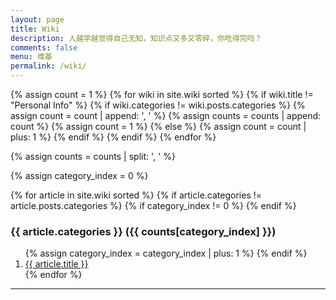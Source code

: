 ```yaml
---
layout: page
title: Wiki
description: 人越学越觉得自己无知，知识点又多又零碎，你吃得完吗？
comments: false
menu: 维基
permalink: /wiki/
---
```


<section class="container posts-content">
  <!-- 计算每个分类中文章的数量 -->
  {% assign count = 1 %}
  {% for wiki in site.wiki sorted %}
    {% if wiki.title != "Personal Info" %}
      {% if wiki.categories != wiki.posts.categories %}
        {% assign count = count | append: ', ' %}
        {% assign counts = counts | append: count %}
        {% assign count = 1 %}
      {% else %}
        {% assign count = count | plus: 1 %}
      {% endif %}
    {% endif %}
  {% endfor %}

  <!-- 生成分类数组 -->
  {% assign counts = counts | split: ', ' %}
  <!-- 分类数组下标 -->
  {% assign category_index = 0 %}

  {% for article in site.wiki sorted %}
    <!-- 若该文章类别与上一文章类别不同 -->
    {% if article.categories != article.posts.categories %}
      <!-- 如果不是第一个类别，则划分区分标志 -->
      {% if category_index != 0 %}
        </ol>
      {% endif %}
      <h3>{{ article.categories }} ({{ counts[category_index] }})</h3>
      <ol class="posts-list">
      {% assign category_index = category_index | plus: 1 %}
    {% endif %}
    <li class="posts-list-item">
    <a class="posts-list-name" href="{{ article.url }}">{{ article.title }}</a>
    </li>
  {% endfor %}
  </ol>
</section>

<!-- <ul class="listing">
  {% assign sorted_wiki = site.wiki | sort %}
  {% for wiki in sorted_wiki %}
    {% if wiki.title != "Wiki Template" %}
      <li class="listing-item"><a href="{{ site.url }}{{ wiki.url }}">{{ wiki.title }}</a></li>
    {% endif %}
{% endfor %}
</ul> -->
<hr/>

